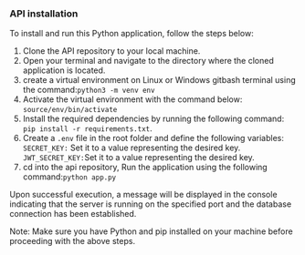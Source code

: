 ### API installation

To install and run this Python application, follow the steps below:

1. Clone the API repository to your local machine.
2. Open your terminal and navigate to the directory where the cloned application is located.
3. create a virtual environment on Linux or Windows gitbash terminal using the command:`python3 -m venv env`
4. Activate the virtual environment with the command below: `source/env/bin/activate`
5. Install the required dependencies by running the following command:
`pip install -r requirements.txt`.
6. Create a `.env` file in the root folder and define the following variables:
    `SECRET_KEY:` Set it to a value representing the desired key.
    `JWT_SECRET_KEY:`Set it to a value representing the desired key.
7.  cd into the api repository, Run the application using the following command:`python app.py`

Upon successful execution, a message will be displayed in the console indicating that the server is running on the specified port and the database connection has been established.

Note: Make sure you have Python and pip installed on your machine before proceeding with the above steps.